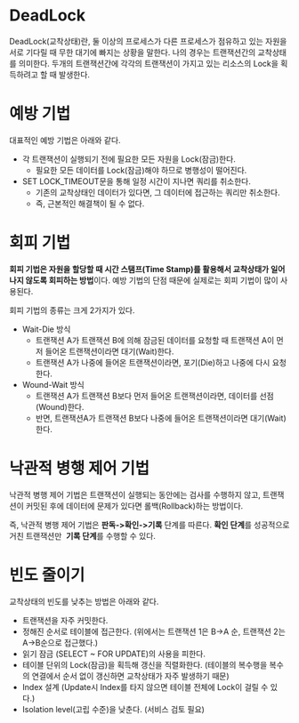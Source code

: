 # DeadLock
DeadLock(교착상태)란, 둘 이상의 프로세스가 다른 프로세스가 점유하고 있는 자원을 서로 기다릴 때 무한 대기에 빠지는 상황을 말한다. 나의 경우는 트랜잭션간의 교착상태를 의미한다. 두개의 트랜잭션간에 각각의 트랜잭션이 가지고 있는 리소스의 Lock을 획득하려고 할 때 발생한다.

# 예방 기법

대표적인 예방 기법은 아래와 같다.

- 각 트랜잭션이 실행되기 전에 필요한 모든 자원을 Lock(잠금)한다.
    - 필요한 모든 데이터를 Lock(잠금)해야 하므로 병행성이 떨어진다.
- SET LOCK_TIMEOUT문을 통해 일정 시간이 지나면 쿼리를 취소한다.
    - 기존의 교착상태인 데이터가 있다면, 그 데이터에 접근하는 쿼리만 취소한다.
    - 즉, 근본적인 해결책이 될 수 없다.

# 회피 기법

**회피 기법은 자원을 할당할 때 시간 스탬프(Time Stamp)를 활용해서 교착상태가 일어나지 않도록 회피하는 방법**이다. 예방 기법의 단점 때문에 실제로는 회피 기법이 많이 사용된다.

회피 기법의 종류는 크게 2가지가 있다.

- Wait-Die 방식
    - 트랜잭션 A가 트랜잭션 B에 의해 잠금된 데이터를 요청할 때 트랜잭션 A이 먼저 들어온 트랜잭션이라면 대기(Wait)한다.
    - 트랜잭션 A가 나중에 들어온 트랜잭션이라면, 포기(Die)하고 나중에 다시 요청한다.
- Wound-Wait 방식
    - 트랜잭션 A가 트랜잭션 B보다 먼저 들어온 트랜잭션이라면, 데이터를 선점(Wound)한다.
    - 반면, 트랜잭션A가 트랜잭션 B보다 나중에 들어온 트랜잭션이라면 대기(Wait)한다.

# 낙관적 병행 제어 기법

낙관적 병행 제어 기법은 트랜잭션이 실행되는 동안에는 검사를 수행하지 않고, 트랜잭션이 커밋된 후에 데이터에 문제가 있다면 롤백(Rollback)하는 방법이다.

즉, 낙관적 병행 제어 기법은 **판독->확인->기록** 단계를 따른다. **확인 단계**를 성공적으로 거친 트랜잭션만  **기록 단계**를 수행할 수 있다.

# 빈도 줄이기

교착상태의 빈도를 낮추는 방법은 아래와 같다.

- 트랜잭션을 자주 커밋한다.
- 정해진 순서로 테이블에 접근한다. (위에서는 트랜잭션 1은 B->A 순, 트랜잭션 2는 A->B순으로 접근했다.)
- 읽기 잠금 (SELECT ~ FOR UPDATE)의 사용을 피한다.
- 테이블 단위의 Lock(잠금)을 획득해 갱신을 직렬화한다. (테이블의 복수행을 복수의 연결에서 순서 없이 갱신하면 교착상태가 자주 발생하기 때문)
- Index 설계 (Update시 Index를 타지 않으면 테이블 전체에 Lock이 걸릴 수 있다.)
- Isolation level(고립 수준)을 낮춘다. (서비스 검토 필요)

